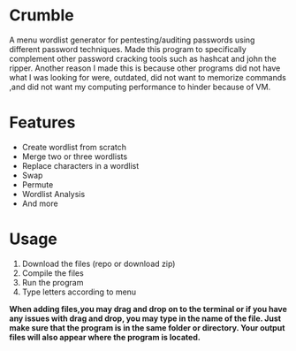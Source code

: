 
# Crumble 

A menu wordlist generator for pentesting/auditing passwords using different password techniques.
Made this program to specifically complement other password cracking tools such as hashcat and john the ripper.
Another reason I made this is because other programs did not have what I was looking for were, outdated, did not want to memorize commands ,and did not want 
my computing performance to hinder because of VM.


# Features


* Create wordlist from scratch
* Merge two or three wordlists
* Replace characters in a wordlist
* Swap 
* Permute
* Wordlist Analysis
* And more


# Usage
1. Download the files (repo or download zip)
2. Compile the files
3. Run the program
4. Type letters according to menu

**When adding files,you may drag and drop on to the terminal or if you have any issues with drag and drop, you may type in the name of the file. Just make sure that the program is in the same folder or directory. Your output files will also appear where the program is located.**



